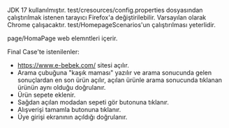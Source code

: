 JDK 17 kullanılmıştır.
test/cresources/config.properties dosyasından çalıştırılmak istenen tarayıcı Firefox'a değiştirilebilir.
Varsayılan olarak Chrome çalışacaktır.
test/HomepageScenarios'un çalıştırılması yeterlidir.

page/HomaPage web elemntleri içerir.

Final Case'te istenilenler:
* https://www.e-bebek.com/ sitesi açılır.
* Arama çubuğuna "kaşık maması" yazılır ve arama sonucunda gelen sonuçlardan en son ürün açılır, açılan ürünle arama sonucunda tıklanan ürünün aynı olduğu doğrulanır.
* Ürün sepete eklenir.
* Sağdan açılan modadan sepeti gör butonuna tıklanır.
* Alışverişi tamamla butonuna tıklanır.
* Üye girişi ekranının açıldığı doğrulanır.